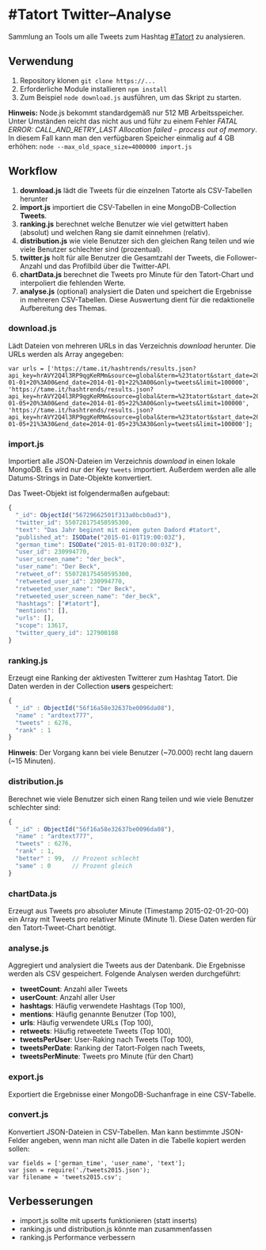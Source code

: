 # #Tatort Twitter–Analyse
Sammlung an Tools um alle Tweets zum Hashtag [#Tatort](https://twitter.com/search?f=tweets&vertical=default&q=%23tatort&src=typd) zu analysieren.

## Verwendung
1. Repository klonen `git clone https://...`
2. Erforderliche Module installieren `npm install`
3. Zum Beispiel `node download.js` ausführen, um das Skript zu starten.

**Hinweis:** Node.js bekommt standardgemäß nur 512 MB Arbeitsspeicher. Unter Umständen reicht das nicht aus und führ zu einem Fehler *FATAL ERROR: CALL_AND_RETRY_LAST Allocation failed - process out of memory*. In diesem Fall kann man den verfügbaren Speicher einmalig auf 4 GB erhöhen: `node --max_old_space_size=4000000 import.js`

## Workflow
1. **download.js** lädt die Tweets für die einzelnen Tatorte als CSV-Tabellen herunter
2. **import.js** importiert die CSV-Tabellen in eine MongoDB-Collection **Tweets**.
3. **ranking.js** berechnet welche Benutzer wie viel getwittert haben (absolut) und welchen Rang sie damit einnehmen (relativ).
4. **distribution.js** wie viele Benutzer sich den gleichen Rang teilen und wie viele Benutzer schlechter sind (prozentual).
5. **twitter.js** holt für alle Benutzer die Gesamtzahl der Tweets, die Follower-Anzahl und das Profilbild über die Twitter-API.
6. **chartData.js** berechnet die Tweets pro Minute für den Tatort-Chart und interpoliert die fehlenden Werte.
7. **analyse.js** (optional) analysiert die Daten und speichert die Ergebnisse in mehreren CSV-Tabellen. Diese Auswertung dient für die redaktionelle Aufbereitung des Themas.

### download.js
Lädt Dateien von mehreren URLs in das Verzeichnis *download* herunter. Die URLs werden als Array angegeben:

```
var urls = ['https://tame.it/hashtrends/results.json?api_key=hrAVY2Q4l3RP9qgKeRMm&source=global&term=%23tatort&start_date=2014-01-01+20%3A00&end_date=2014-01-01+22%3A00&only=tweets&limit=100000',
'https://tame.it/hashtrends/results.json?api_key=hrAVY2Q4l3RP9qgKeRMm&source=global&term=%23tatort&start_date=2014-01-05+20%3A00&end_date=2014-01-05+22%3A00&only=tweets&limit=100000',
'https://tame.it/hashtrends/results.json?api_key=hrAVY2Q4l3RP9qgKeRMm&source=global&term=%23tatort&start_date=2014-01-05+21%3A30&end_date=2014-01-05+23%3A30&only=tweets&limit=100000'];
```

### import.js
Importiert alle JSON-Dateien im Verzeichnis *download* in einen lokale MongoDB. Es wird nur der Key `tweets` importiert. Außerdem werden alle alle Datums-Strings in Date-Objekte konvertiert.

Das Tweet-Objekt ist folgendermaßen aufgebaut:

```javascript
{
  "_id": ObjectId("56729662501f313a0bcb0ad3"),
  "twitter_id": 550728175450595300,
  "text": "Das Jahr beginnt mit einem guten Dadord #tatort",
  "published_at": ISODate("2015-01-01T19:00:03Z"),
  "german_time": ISODate("2015-01-01T20:00:03Z"),
  "user_id": 230994770,
  "user_screen_name": "der_beck",
  "user_name": "Der Beck",
  "retweet_of": 550728175450595300,
  "retweeted_user_id": 230994770,
  "retweeted_user_name": "Der Beck",
  "retweeted_user_screen_name": "der_beck",
  "hashtags": ["#tatort"],
  "mentions": [],
  "urls": [],
  "scope": 13617,
  "twitter_query_id": 127900108
}
```

### ranking.js
Erzeugt eine Ranking der aktivesten Twitterer zum Hashtag Tatort. Die Daten werden in der Collection **users** gespeichert:

```javascript
{
  "_id" : ObjectId("56f16a58e32637be0096da08"),
  "name" : "ardtext777",
  "tweets" : 6276,
  "rank" : 1
}
```

**Hinweis**: Der Vorgang kann bei viele Benutzer (~70.000) recht lang dauern (~15 Minuten).

### distribution.js
Berechnet wie viele Benutzer sich einen Rang teilen und wie viele Benutzer schlechter sind:

```javascript
{
  "_id" : ObjectId("56f16a58e32637be0096da08"),
  "name" : "ardtext777",
  "tweets" : 6276,
  "rank" : 1,
  "better" : 99,  // Prozent schlecht
  "same" : 0      // Prozent gleich
}
```

### chartData.js
Erzeugt aus Tweets pro absoluter Minute (Timestamp 2015-02-01-20-00) ein Array mit Tweets pro relativer Minute (Minute 1). Diese Daten werden für den Tatort-Tweet-Chart benötigt.

### analyse.js
Aggregiert und analysiert die Tweets aus der Datenbank. Die Ergebnisse werden als CSV gespeichert. Folgende Analysen werden durchgeführt:
- **tweetCount**: Anzahl aller Tweets
- **userCount**: Anzahl aller User
- **hashtags**: Häufig verwendete Hashtags (Top 100),
- **mentions**: Häufig genannte Benutzer (Top 100),
- **urls**: Häufig verwendete URLs (Top 100),
- **retweets**: Häufig retweetete Tweets (Top 100),
- **tweetsPerUser**: User-Raking nach Tweets (Top 100),
- **tweetsPerDate**: Ranking der Tatort-Folgen nach Tweets,
- **tweetsPerMinute**: Tweets pro Minute (für den Chart)

### export.js
Exportiert die Ergebnisse einer MongoDB-Suchanfrage in eine CSV-Tabelle.

### convert.js
Konvertiert JSON-Dateien in CSV-Tabellen. Man kann bestimmte JSON-Felder angeben, wenn man nicht alle Daten in die Tabelle kopiert werden sollen:

```
var fields = ['german_time', 'user_name', 'text'];
var json = require('./tweets2015.json');
var filename = 'tweets2015.csv';
```

## Verbesserungen
- import.js sollte mit upserts funktionieren (statt inserts)
- ranking.js und distribution.js könnte man zusammenfassen
- ranking.js Performance verbessern


